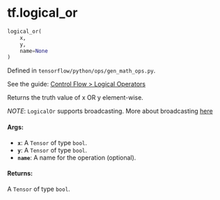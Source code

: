 <div itemscope itemtype="http://developers.google.com/ReferenceObject">
<meta itemprop="name" content="tf.logical_or" />
</div>

# tf.logical_or

``` python
logical_or(
    x,
    y,
    name=None
)
```



Defined in `tensorflow/python/ops/gen_math_ops.py`.

See the guide: [Control Flow > Logical Operators](../../../api_guides/python/control_flow_ops.md#Logical_Operators)

Returns the truth value of x OR y element-wise.

*NOTE*: `LogicalOr` supports broadcasting. More about broadcasting
[here](http://docs.scipy.org/doc/numpy/user/basics.broadcasting.html)

#### Args:

* <b>`x`</b>: A `Tensor` of type `bool`.
* <b>`y`</b>: A `Tensor` of type `bool`.
* <b>`name`</b>: A name for the operation (optional).


#### Returns:

A `Tensor` of type `bool`.